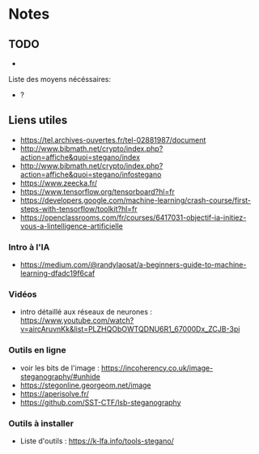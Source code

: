 # Notes

## TODO

*

Liste des moyens nécéssaires:
- ?

## Liens utiles

* https://tel.archives-ouvertes.fr/tel-02881987/document
* http://www.bibmath.net/crypto/index.php?action=affiche&quoi=stegano/index
* http://www.bibmath.net/crypto/index.php?action=affiche&quoi=stegano/infostegano
* https://www.zeecka.fr/
* https://www.tensorflow.org/tensorboard?hl=fr
* https://developers.google.com/machine-learning/crash-course/first-steps-with-tensorflow/toolkit?hl=fr
* https://openclassrooms.com/fr/courses/6417031-objectif-ia-initiez-vous-a-lintelligence-artificielle

### Intro à l'IA
- https://medium.com/@randylaosat/a-beginners-guide-to-machine-learning-dfadc19f6caf

### Vidéos
- intro détaillé aux réseaux de neurones : https://www.youtube.com/watch?v=aircAruvnKk&list=PLZHQObOWTQDNU6R1_67000Dx_ZCJB-3pi

### Outils en ligne

- voir les bits de l'image : https://incoherency.co.uk/image-steganography/#unhide
- https://stegonline.georgeom.net/image
- https://aperisolve.fr/
- https://github.com/SST-CTF/lsb-steganography

### Outils à installer
- Liste d'outils : https://k-lfa.info/tools-stegano/
